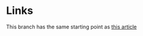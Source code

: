 # Links

This branch has the same starting point as [this article](https://prisma.io/blog/fullstack-nextjs-graphql-prisma-oklidw1rhw)
